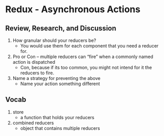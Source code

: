 # Redux - Asynchronous Actions

## Review, Research, and Discussion  

1. How granular should your reducers be?  
    - You would use them for each component that you need a reducer for.
2. Pro or Con – multiple reducers can “fire” when a commonly named action is dispatched  
    - Con, because if its too common, you might not intend for it the reducers to fire.
3. Name a strategy for preventing the above  
    - Name your action something different

## Vocab  

1. store  
   - a function that holds your reducers
2. combined reducers
   - object that contains multiple reducers